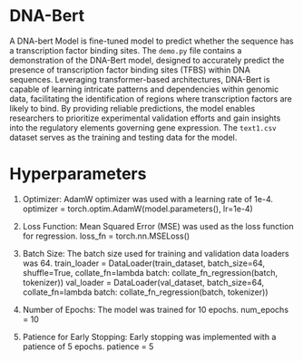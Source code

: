 # DNA-Bert
A DNA-bert Model is fine-tuned model to predict whether the sequence has a transcription factor binding sites.
The `demo.py` file contains a demonstration of the DNA-Bert model, designed to accurately predict the presence of transcription factor binding sites (TFBS) within DNA sequences. Leveraging transformer-based architectures, DNA-Bert is capable of learning intricate patterns and dependencies within genomic data, facilitating the identification of regions where transcription factors are likely to bind. By providing reliable predictions, the model enables researchers to prioritize experimental validation efforts and gain insights into the regulatory elements governing gene expression. The `text1.csv` dataset serves as the training and testing data for the model.

# Hyperparameters
1. Optimizer: AdamW optimizer was used with a learning rate of 1e-4.
	optimizer = torch.optim.AdamW(model.parameters(), lr=1e-4)

2. Loss Function: Mean Squared Error (MSE) was used as the loss function for regression.
	loss_fn = torch.nn.MSELoss()

3. Batch Size: The batch size used for training and validation data loaders was 64.
	train_loader = DataLoader(train_dataset, batch_size=64, shuffle=True, collate_fn=lambda batch: collate_fn_regression(batch, tokenizer))
	val_loader = DataLoader(val_dataset, batch_size=64, collate_fn=lambda batch: collate_fn_regression(batch, tokenizer))

4. Number of Epochs: The model was trained for 10 epochs.
	num_epochs = 10

5. Patience for Early Stopping: Early stopping was implemented with a patience of 5 epochs.
	patience = 5
